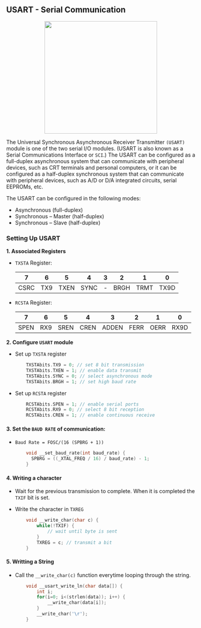 ## USART - Serial Communication

<p align="center">
<img src="https://cdn-learn.adafruit.com/assets/assets/000/059/130/medium800/makecode_Serial_vs_parallel_transmission.jpg?1534292335" width="300"/>
</p>

The Universal Synchronous Asynchronous Receiver Transmitter `(USART)` module is one of the two serial I/O modules. (USART is also known as a Serial Communications Interface or `SCI`.) The USART can be configured as a full-duplex asynchronous system that can communicate with peripheral devices, such as CRT terminals and personal computers, or it can be configured as a half-duplex synchronous system that can communicate with peripheral devices, such as A/D or D/A integrated circuits, serial EEPROMs, etc.

The USART can be configured in the following modes:
- Asynchronous (full-duplex)
- Synchronous – Master (half-duplex)
- Synchronous – Slave (half-duplex)

### Setting Up USART
**1. Associated Registers**
- `TXSTA` Register:

  |   7   |   6   |   5   |   4   |   3   |   2   |   1   |   0   |
  |-------|-------|-------|-------|-------|-------|-------|-------|
  |  CSRC |  TX9  |  TXEN | SYNC  |   -   |  BRGH | TRMT  |  TX9D |
     
- `RCSTA` Register:

  |   7   |   6   |   5   |   4   |   3   |   2   |   1   |   0   |
  |-------|-------|-------|-------|-------|-------|-------|-------|
  |  SPEN  |  RX9    |  SREN  | CREN  |   ADDEN    |  FERR  | OERR    |  RX9D  |  
  
**2. Configure `USART` module**

- Set up `TXSTA` register

  ```c
      TXSTAbits.TX9 = 0; // set 8 bit transmission
      TXSTAbits.TXEN = 1; // enable data transmit
      TXSTAbits.SYNC = 0; // select asynchronous mode
      TXSTAbits.BRGH = 1; // set high baud rate
  ```

- Set up `RCSTA` register

  ```c
      RCSTAbits.SPEN = 1; // enable serial ports
      RCSTAbits.RX9 = 0; // select 8 bit reception
      RCSTAbits.CREN = 1; // enable continuous receive
  ```

#### 3. Set the `BAUD RATE` of communication:

- `Baud Rate = FOSC/(16 (SPBRG + 1))`

  ```c
      void __set_baud_rate(int baud_rate) {
        SPBRG = ((_XTAL_FREQ / 16) / baud_rate) - 1;
      }
  ```
  
#### 4. Writing a character

- Wait for the previous transmission to complete. When it is completed the `TXIF` bit is set.
- Write the character in `TXREG`

  ```c
      void __write_char(char c) {
          while(!TXIF) {
              // wait until byte is sent
          } 
          TXREG = c; // transmit a bit
      }
  ```
  
#### 5. Writting a String

- Call the `__write_char(c)` function everytime looping through the string.

  ```c
      void __usart_write_ln(char data[]) {
          int i;
          for(i=0; i<(strlen(data)); i++) {
              __write_char(data[i]);
          }
          __write_char('\r');
      }
  ```
